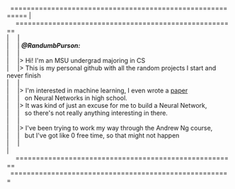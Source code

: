

&nbsp;&nbsp;==========================================================
\|&nbsp;&nbsp;&nbsp;&nbsp;&nbsp;======================================================\
\|&nbsp;&nbsp;&nbsp;&nbsp;&nbsp;|\
\|&nbsp;&nbsp;&nbsp;&nbsp;&nbsp;| ***@RandumbPurson:***\
\|&nbsp;&nbsp;&nbsp;&nbsp;&nbsp;|\
\|&nbsp;&nbsp;&nbsp;&nbsp;&nbsp;|> Hi! I'm an MSU undergrad majoring in CS\
\|&nbsp;&nbsp;&nbsp;&nbsp;&nbsp;|> This is my personal github with all the random projects I start and never finish\
\|&nbsp;&nbsp;&nbsp;&nbsp;&nbsp;|\
\|&nbsp;&nbsp;&nbsp;&nbsp;&nbsp;|> I'm interested in machine learning, I even wrote a [paper](https://www.emerginginvestigators.org/articles/the-effect-of-varying-training-on-neural-network-weights-and-visualizations)\
\|&nbsp;&nbsp;&nbsp;&nbsp;&nbsp;|&nbsp;&nbsp;&nbsp;on Neural Networks in high school.\
\|&nbsp;&nbsp;&nbsp;&nbsp;&nbsp;|> It was kind of just an excuse for me to build a Neural Network,\
\|&nbsp;&nbsp;&nbsp;&nbsp;&nbsp;|&nbsp;&nbsp;&nbsp;so there's not really anything interesting in there.\
\|&nbsp;&nbsp;&nbsp;&nbsp;&nbsp;|\
\|&nbsp;&nbsp;&nbsp;&nbsp;&nbsp;|> I've been trying to work my way through the Andrew Ng course,\
\|&nbsp;&nbsp;&nbsp;&nbsp;&nbsp;|&nbsp;&nbsp;&nbsp;but I've got like 0 free time, so that might not happen\
\|&nbsp;&nbsp;&nbsp;&nbsp;&nbsp;|\
\|&nbsp;&nbsp;&nbsp;&nbsp;&nbsp;======================================================\
&nbsp;&nbsp;======================================================

